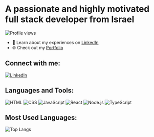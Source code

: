
# A passionate and highly motivated full stack developer from Israel

![Profile views](https://komarev.com/ghpvc/?username=moradi12&style=flat-square&color=blue)

- 📄 Learn about my experiences on [LinkedIn](https://www.linkedin.com/in/tamir-moradi-1a62b0260/)
- 🌐 Check out my [Portfolio](https://tamirmoradi.netlify.app/)

## Connect with me:
[![LinkedIn](https://img.shields.io/badge/LinkedIn-0077B5?style=for-the-badge&logo=linkedin&logoColor=white)](https://www.linkedin.com/in/tamir-moradi-1a62b0260/)

## Languages and Tools:
<p>
  <img src="https://img.shields.io/badge/HTML5-E34F26?style=for-the-badge&logo=html5&logoColor=white" alt="HTML" />
  <img src="https://img.shields.io/badge/CSS3-1572B6?style=for-the-badge&logo=css3&logoColor=white" alt="CSS" />
  <img src="https://img.shields.io/badge/JavaScript-F7DF1E?style=for-the-badge&logo=javascript&logoColor=black" alt="JavaScript" />
  <img src="https://img.shields.io/badge/React-20232A?style=for-the-badge&logo=react&logoColor=61DAFB" alt="React" />
  <img src="https://img.shields.io/badge/Node.js-339933?style=for-the-badge&logo=node.js&logoColor=white" alt="Node.js" />
  <img src="https://img.shields.io/badge/TypeScript-007ACC?style=for-the-badge&logo=typescript&logoColor=white" alt="TypeScript" />
</p>

## Most Used Languages:
![Top Langs](https://github-readme-stats.vercel.app/api/top-langs/?username=moradi12&layout=compact&langs_count=8&theme=radical)
